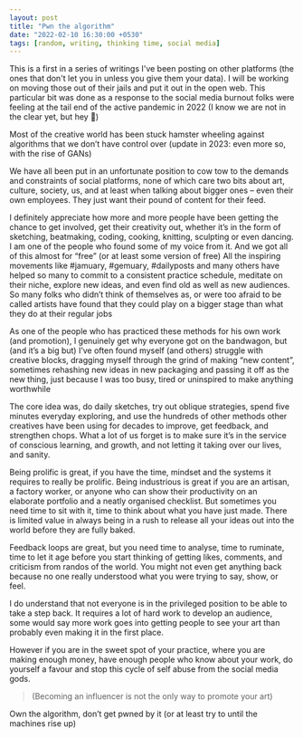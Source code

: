 ```yaml
---
layout: post
title: "Pwn the algorithm"
date: "2022-02-10 16:30:00 +0530"
tags: [random, writing, thinking time, social media]
---
```


This is a first in a series of writings I've been posting on other platforms (the ones that don't let you in unless you give them your data). I will be working on moving those out of their jails and put it out in the open web. This particular bit was done as a response to the social media burnout folks were feeling at the tail end of the active pandemic in 2022 (I know we are not in the clear yet, but hey :shrug:)

Most of the creative world has been stuck hamster wheeling against algorithms that we don’t have control over (update in 2023: even more so, with the rise of GANs)

We have all been put in an unfortunate position to cow tow to the demands and constraints of social platforms, none of which care two bits about art, culture, society, us, and at least when talking about bigger ones – even their own employees. They just want their pound of content for their feed.

I definitely appreciate how more and more people have been getting the chance to get involved, get their creativity out, whether it’s in the form of sketching, beatmaking, coding, cooking, knitting, sculpting or even dancing. I am one of the people who found some of my voice from it. And we got all of this almost for “free” (or at least some version of free)
All the inspiring movements like #jamuary, #gemuary, #dailyposts and many others have helped so many to commit to a consistent practice schedule, meditate on their niche, explore new ideas, and even find old as well as new audiences. So many folks who didn’t think of themselves as, or were too afraid to be called artists have found that they could play on a bigger stage than what they do at their regular jobs

As one of the people who has practiced these methods for his own work (and promotion), I genuinely get why everyone got on the bandwagon, but (and it’s a big but) I’ve often found myself (and others) struggle with creative blocks, dragging myself through the grind of making “new content”, sometimes rehashing new ideas in new packaging and passing it off as the new thing, just because I was too busy, tired or uninspired to make anything worthwhile

The core idea was, do daily sketches, try out oblique strategies, spend five minutes everyday exploring, and use the hundreds of other methods other creatives have been using for decades to improve, get feedback, and strengthen chops. What a lot of us forget is to make sure it’s in the service of conscious learning, and growth, and not letting it taking over our lives, and sanity.

Being prolific is great, if you have the time, mindset and the systems it requires to really be prolific. Being industrious is great if you are an artisan, a factory worker, or anyone who can show their productivity on an elaborate portfolio and a neatly organised checklist. But sometimes you need time to sit with it, time to think about what you have just made. There is limited value in always being in a rush to release all your ideas out into the world before they are fully baked.

Feedback loops are great, but you need time to analyse, time to ruminate, time to let it age before you start thinking of getting likes, comments, and criticism from randos of the world. You might not even get anything back because no one really understood what you were trying to say, show, or feel.

I do understand that not everyone is in the privileged position to be able to take a step back. It requires a lot of hard work to develop an audience, some would say more work goes into getting people to see your art than probably even making it in the first place.

However if you are in the sweet spot of your practice, where you are making enough money, have enough people who know about your work, do yourself a favour and stop this cycle of self abuse from the social media gods.

>(Becoming an influencer is not the only way to promote your art)

Own the algorithm, don’t get pwned by it (or at least try to until the machines rise up)
